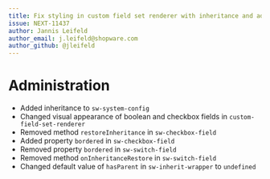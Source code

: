```yaml
---
title: Fix styling in custom field set renderer with inheritance and add inheritance to system config renderer
issue: NEXT-11437
author: Jannis Leifeld
author_email: j.leifeld@shopware.com 
author_github: @jleifeld
---
```

# Administration
* Added inheritance to `sw-system-config`
* Changed visual appearance of boolean and checkbox fields in `custom-field-set-renderer`
* Removed method `restoreInheritance` in `sw-checkbox-field`
* Added property `bordered` in `sw-checkbox-field`
* Removed property `bordered` in `sw-switch-field`
* Removed method `onInheritanceRestore` in `sw-switch-field`
* Changed default value of `hasParent` in `sw-inherit-wrapper` to `undefined`

